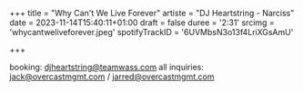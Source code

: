 +++
title = "Why Can't We Live Forever"
artiste = "DJ Heartstring - Narciss"
date = 2023-11-14T15:40:11+01:00
draft = false
duree = '2:31'
srcimg = 'whycantweliveforever.jpeg'
spotifyTrackID = '6UVMbsN3o13f4LriXGsAmU'

+++


booking: djheartstring@teamwass.com
all inquiries: jack@overcastmgmt.com / jarred@overcastmgmt.com